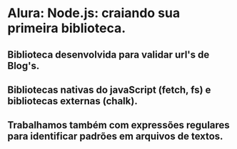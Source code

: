 # Alura: Node.js: craiando sua primeira biblioteca. 
## Biblioteca desenvolvida para validar url's de Blog's.
## Bibliotecas nativas do javaScript (fetch, fs) e bibliotecas externas (chalk).
## Trabalhamos também com expressões regulares para identificar padrões em arquivos de textos.
